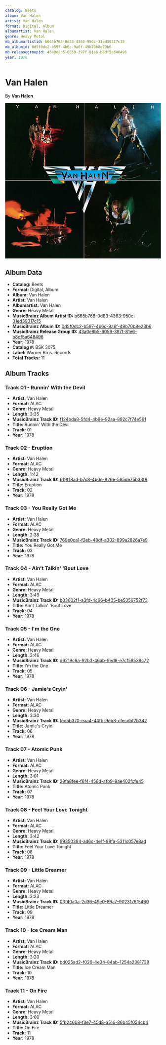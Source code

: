 ```yaml
---
catalog: Beets
album: Van Halen
artist: Van Halen
format: Digital, Album
albumartist: Van Halen
genre: Heavy Metal
mb_albumartistid: b665b768-0d83-4363-950c-31ed39317c15
mb_albumid: 0d5f0dc2-b597-4b6c-9a6f-49b70b8e23b6
mb_releasegroupid: 43a0e8b5-6059-397f-81e6-b8df5a648496
year: 1978
---
```


# Van Halen

By **Van Halen**

![](../../assets/beetscovers/Van_Halen-Van_Halen.jpg)

## Album Data

- **Catalog:** Beets
- **Format:** Digital, Album
- **Album:** Van Halen
- **Artist:** Van Halen
- **Albumartist:** Van Halen
- **Genre:** Heavy Metal
- **MusicBrainz Album Artist ID:** [b665b768-0d83-4363-950c-31ed39317c15](https://musicbrainz.org/artist/b665b768-0d83-4363-950c-31ed39317c15)
- **MusicBrainz Album ID:** [0d5f0dc2-b597-4b6c-9a6f-49b70b8e23b6](https://musicbrainz.org/release/0d5f0dc2-b597-4b6c-9a6f-49b70b8e23b6)
- **MusicBrainz Release Group ID:** [43a0e8b5-6059-397f-81e6-b8df5a648496](https://musicbrainz.org/release-group/43a0e8b5-6059-397f-81e6-b8df5a648496)
- **Year:** 1978
- **Catalog #:** BSK 3075
- **Label:** Warner Bros. Records
- **Total Tracks:** 11

## Album Tracks

### Track 01 - Runnin' With the Devil

- **Artist:** Van Halen
- **Format:** ALAC
- **Genre:** Heavy Metal
- **Length:** 3:35
- **MusicBrainz Track ID:** [f124bda8-5fd4-4b9e-92aa-892c7f74e561](https://musicbrainz.org/recording/f124bda8-5fd4-4b9e-92aa-892c7f74e561)
- **Title:** Runnin' With the Devil
- **Track:** 01
- **Year:** 1978

### Track 02 - Eruption

- **Artist:** Van Halen
- **Format:** ALAC
- **Genre:** Heavy Metal
- **Length:** 1:42
- **MusicBrainz Track ID:** [619f18ad-b7c8-4b0e-826e-585de75b33f8](https://musicbrainz.org/recording/619f18ad-b7c8-4b0e-826e-585de75b33f8)
- **Title:** Eruption
- **Track:** 02
- **Year:** 1978

### Track 03 - You Really Got Me

- **Artist:** Van Halen
- **Format:** ALAC
- **Genre:** Heavy Metal
- **Length:** 2:38
- **MusicBrainz Track ID:** [769e0ca1-f2eb-48df-a302-899a2826a7e9](https://musicbrainz.org/recording/769e0ca1-f2eb-48df-a302-899a2826a7e9)
- **Title:** You Really Got Me
- **Track:** 03
- **Year:** 1978

### Track 04 - Ain't Talkin' 'Bout Love

- **Artist:** Van Halen
- **Format:** ALAC
- **Genre:** Heavy Metal
- **Length:** 3:49
- **MusicBrainz Track ID:** [b03602f1-a3fd-4c66-b405-be5356752f73](https://musicbrainz.org/recording/b03602f1-a3fd-4c66-b405-be5356752f73)
- **Title:** Ain't Talkin' 'Bout Love
- **Track:** 04
- **Year:** 1978

### Track 05 - I'm the One

- **Artist:** Van Halen
- **Format:** ALAC
- **Genre:** Heavy Metal
- **Length:** 3:46
- **MusicBrainz Track ID:** [d6219c6a-92b3-46ab-9ed8-e7cf58538c72](https://musicbrainz.org/recording/d6219c6a-92b3-46ab-9ed8-e7cf58538c72)
- **Title:** I'm the One
- **Track:** 05
- **Year:** 1978

### Track 06 - Jamie's Cryin'

- **Artist:** Van Halen
- **Format:** ALAC
- **Genre:** Heavy Metal
- **Length:** 3:30
- **MusicBrainz Track ID:** [fed5b370-eaa4-44fb-9eb8-cfecdbf7b342](https://musicbrainz.org/recording/fed5b370-eaa4-44fb-9eb8-cfecdbf7b342)
- **Title:** Jamie's Cryin'
- **Track:** 06
- **Year:** 1978

### Track 07 - Atomic Punk

- **Artist:** Van Halen
- **Format:** ALAC
- **Genre:** Heavy Metal
- **Length:** 3:01
- **MusicBrainz Track ID:** [28fa8fee-f6f4-458d-afb9-9ae402fcfe45](https://musicbrainz.org/recording/28fa8fee-f6f4-458d-afb9-9ae402fcfe45)
- **Title:** Atomic Punk
- **Track:** 07
- **Year:** 1978

### Track 08 - Feel Your Love Tonight

- **Artist:** Van Halen
- **Format:** ALAC
- **Genre:** Heavy Metal
- **Length:** 3:42
- **MusicBrainz Track ID:** [99350394-ad6c-4e1f-98fa-5311c057e8ad](https://musicbrainz.org/recording/99350394-ad6c-4e1f-98fa-5311c057e8ad)
- **Title:** Feel Your Love Tonight
- **Track:** 08
- **Year:** 1978

### Track 09 - Little Dreamer

- **Artist:** Van Halen
- **Format:** ALAC
- **Genre:** Heavy Metal
- **Length:** 3:23
- **MusicBrainz Track ID:** [03f40a0a-2d36-49e0-86a7-9023176f5460](https://musicbrainz.org/recording/03f40a0a-2d36-49e0-86a7-9023176f5460)
- **Title:** Little Dreamer
- **Track:** 09
- **Year:** 1978

### Track 10 - Ice Cream Man

- **Artist:** Van Halen
- **Format:** ALAC
- **Genre:** Heavy Metal
- **Length:** 3:20
- **MusicBrainz Track ID:** [bd025ad2-f026-4e34-84ab-1254a2381738](https://musicbrainz.org/recording/bd025ad2-f026-4e34-84ab-1254a2381738)
- **Title:** Ice Cream Man
- **Track:** 10
- **Year:** 1978

### Track 11 - On Fire

- **Artist:** Van Halen
- **Format:** ALAC
- **Genre:** Heavy Metal
- **Length:** 3:00
- **MusicBrainz Track ID:** [5fb246b8-f3e7-45d8-a516-86b45f054cb4](https://musicbrainz.org/recording/5fb246b8-f3e7-45d8-a516-86b45f054cb4)
- **Title:** On Fire
- **Track:** 11
- **Year:** 1978


